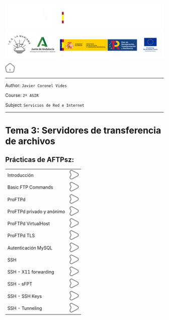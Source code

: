 ![](/.resGen/_bannerD.png#gh-dark-mode-only)
![](/.resGen/_bannerL.png#gh-light-mode-only)

<a href="/README.md"><img src="/.resGen/_home.svg" width="30"></a>

---

Author: `Javier Coronel Vides`

Course: `2º ASIR`

Subject: `Servicios de Red e Internet`

---

# Tema 3: Servidores de transferencia de archivos

## Prácticas de AFTPsz:

|||
|--|--|
| Introducción              | [<img src="/.resGen/_arrow.svg" width="30">](act/1.md) |
| Basic FTP Commands        | [<img src="/.resGen/_arrow.svg" width="30">](act/2.md) |
| ProFTPd                   | [<img src="/.resGen/_arrow.svg" width="30">](act/3.md) |
| ProFTPd privado y anónimo | [<img src="/.resGen/_arrow.svg" width="30">](act/4.md) |
| ProFTPd VirtualHost       | [<img src="/.resGen/_arrow.svg" width="30">](act/5.md) |
| ProFTPd TLS               | [<img src="/.resGen/_arrow.svg" width="30">](act/6.md) |
| Autenticación MySQL       | [<img src="/.resGen/_arrow.svg" width="30">](act/7.md) |
| SSH                       | [<img src="/.resGen/_arrow.svg" width="30">](act/8.md) |
| SSH - X11 forwarding      | [<img src="/.resGen/_arrow.svg" width="30">](act/9.md) |
| SSH - sFPT                | [<img src="/.resGen/_arrow.svg" width="30">](act/10.md)|
| SSH - SSH Keys            | [<img src="/.resGen/_arrow.svg" width="30">](act/11.md)|
| SSH - Tunneling           | [<img src="/.resGen/_arrow.svg" width="30">](act/12.md)|
